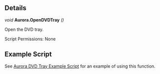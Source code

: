 ## Details

_void_ **Aurora.OpenDVDTray** _()_

Open the DVD tray.

Script Permissions: None

## Example Script

See [Aurora DVD Tray Example Script](./example-scripts/ExampleAuroraDVDTray/Main.lua) for an example of using this function.
